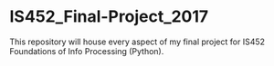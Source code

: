 # IS452_Final-Project_2017
This repository will house every aspect of my final project for IS452 Foundations of Info Processing (Python).
